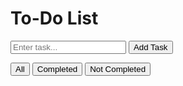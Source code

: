 <!DOCTYPE html>
<html lang="en">
<head>
    <meta charset="UTF-8">
    <meta name="viewport" content="width=device-width, initial-scale=1.0">
    <title>To-Do List</title>
    <link rel="stylesheet" href="ToDoList.css">
</head>
<body>
    <div class="container">
        <h1>To-Do List</h1>
        <form id="task-form">
            <input type="text" id="task-input" placeholder="Enter task...">
            <button type="submit">Add Task</button>
        </form>
        <div class="filters">
            <button id="all-tasks">All</button>
            <button id="completed-tasks">Completed</button>
            <button id="not-completed-tasks">Not Completed</button>
            </div>
        <ul id="task-list">
        </ul>
    </div>
    <script src="script.js"></script>
</body>
</html>
